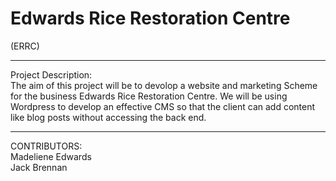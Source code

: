 # Edwards Rice Restoration Centre
(ERRC)
_________________________________________

Project Description:<br>
The aim of this project will be to devolop a website and marketing Scheme for the business Edwards Rice Restoration Centre. We will be using Wordpress to develop an effective CMS so that the client can add content like blog posts without accessing the back end.

_________________________________________

CONTRIBUTORS: <br>
Madeliene Edwards<br>
Jack Brennan
